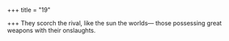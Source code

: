 +++
title = "19"

+++
They scorch the rival, like the sun the worlds—
those possessing great weapons with their onslaughts.